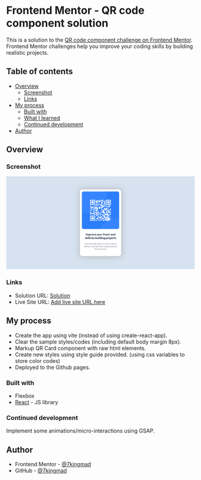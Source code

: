 # Frontend Mentor - QR code component solution

This is a solution to the [QR code component challenge on Frontend Mentor](https://www.frontendmentor.io/challenges/qr-code-component-iux_sIO_H). Frontend Mentor challenges help you improve your coding skills by building realistic projects.

## Table of contents

- [Overview](#overview)
  - [Screenshot](#screenshot)
  - [Links](#links)
- [My process](#my-process)
  - [Built with](#built-with)
  - [What I learned](#what-i-learned)
  - [Continued development](#continued-development)
- [Author](#author)

## Overview

### Screenshot

![](./src/assets/qr-code-component-screenshot.png)

### Links

- Solution URL: [Solution](https://github.com/7kingmad/qr-code-component-react)
- Live Site URL: [Add live site URL here](https://your-live-site-url.com)

## My process

- Create the app using vite (instead of using create-react-app).
- Clear the sample styles/codes (including default body margin 8px).
- Markup QR Card component with raw html elements.
- Create new styles using style guide provided. (using css variables to store color codes)
- Deployed to the Github pages.

### Built with

- Flexbox
- [React](https://reactjs.org/) - JS library

### Continued development

Implement some animations/micro-interactions using GSAP.

## Author

- Frontend Mentor - [@7kingmad](https://www.frontendmentor.io/profile/7kingmad)
- GitHub - [@7kingmad](https://github.com/7kingmad)

